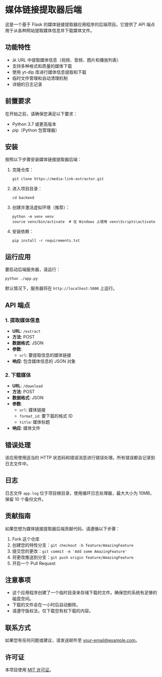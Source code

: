 # 媒体链接提取器后端

这是一个基于 Flask 的媒体链接提取器应用程序的后端项目。它提供了 API 端点用于从各种网站提取媒体信息并下载媒体文件。

## 功能特性

- 从 URL 中提取媒体信息（视频、音频、图片和播放列表）
- 支持多种格式和质量的媒体下载
- 使用 yt-dlp 库进行媒体信息提取和下载
- 临时文件管理和自动清理机制
- 详细的日志记录

## 前置要求

在开始之前，请确保您满足以下要求：

- Python 3.7 或更高版本
- pip（Python 包管理器）

## 安装

按照以下步骤安装媒体链接提取器后端：

1. 克隆仓库：
   ```
   git clone https://media-link-extractor.git
   ```
2. 进入项目目录：
   ```
   cd backend
   ```
3. 创建并激活虚拟环境（推荐）：
   ```
   python -m venv venv
   source venv/bin/activate  # 在 Windows 上使用 venv\Scripts\activate
   ```
4. 安装依赖：
   ```
   pip install -r requirements.txt
   ```

## 运行应用

要启动后端服务器，请运行：

```
python ./app.py
```

默认情况下，服务器将在 `http://localhost:5000` 上运行。

## API 端点

### 1. 提取媒体信息

- **URL**: `/extract`
- **方法**: POST
- **数据格式**: JSON
- **参数**:
  - `url`: 要提取信息的媒体链接
- **响应**: 包含媒体信息的 JSON 对象

### 2. 下载媒体

- **URL**: `/download`
- **方法**: POST
- **数据格式**: JSON
- **参数**:
  - `url`: 媒体链接
  - `format_id`: 要下载的格式 ID
  - `title`: 媒体标题
- **响应**: 媒体文件

## 错误处理

该应用使用适当的 HTTP 状态码和错误消息进行错误处理。所有错误都会记录到日志文件中。

## 日志

日志文件 `app.log` 位于项目根目录，使用循环日志处理器，最大大小为 10MB，保留 10 个备份文件。

## 贡献指南

如果您想为媒体链接提取器后端贡献代码，请遵循以下步骤：

1. Fork 这个仓库
2. 创建您的特性分支：`git checkout -b feature/AmazingFeature`
3. 提交您的更改：`git commit -m 'Add some AmazingFeature'`
4. 将更改推送到分支：`git push origin feature/AmazingFeature`
5. 开启一个 Pull Request

## 注意事项

- 这个应用程序创建了一个临时目录来存储下载的文件。确保您的系统有足够的磁盘空间。
- 下载的文件会在一小时后自动删除。
- 请遵守版权法，仅下载您有权下载的内容。

## 联系方式

如果您有任何问题或建议，请发送邮件至 [your-email@example.com](mailto:your-email@example.com)。

## 许可证

本项目使用 [MIT 许可证](https://opensource.org/licenses/MIT)。